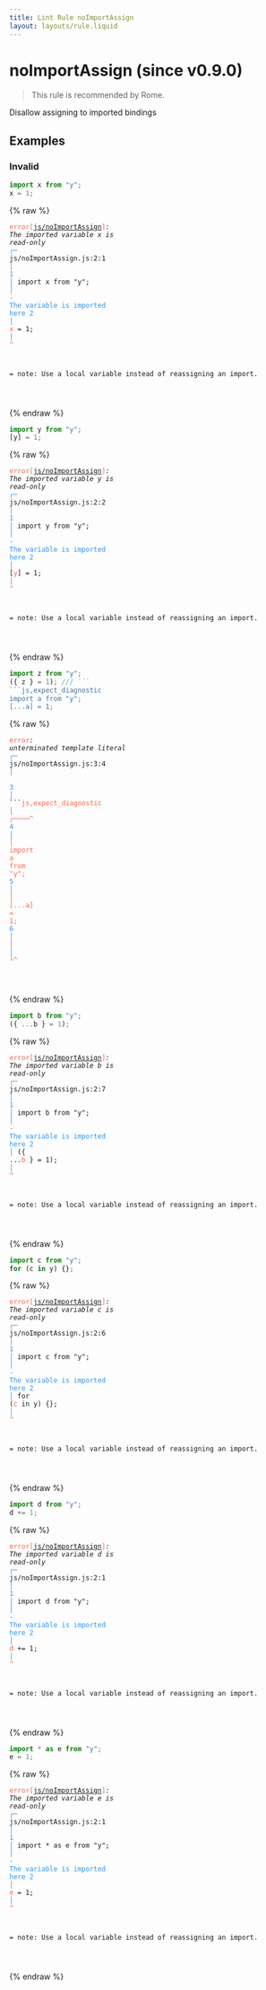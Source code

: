```yaml
---
title: Lint Rule noImportAssign
layout: layouts/rule.liquid
---
```


# noImportAssign (since v0.9.0)

> This rule is recommended by Rome.

Disallow assigning to imported bindings

## Examples

### Invalid

```jsx
import x from "y";
x = 1;
```

{% raw %}<pre class="language-text"><code class="language-text"><span style="color: Tomato;">error</span><span style="color: Tomato;">[</span><span style="color: Tomato;"><a href="https://rome.tools/docs/lint/rules/noImportAssign/">js/noImportAssign</a></span><span style="color: Tomato;">]</span><em>: </em><em>The imported variable </em><em><em>x</em></em><em> is read-only</em>
  <span style="color: rgb(38, 148, 255);">┌</span><span style="color: rgb(38, 148, 255);">─</span> js/noImportAssign.js:2:1
  <span style="color: rgb(38, 148, 255);">│</span>
<span style="color: rgb(38, 148, 255);">1</span> <span style="color: rgb(38, 148, 255);">│</span> import x from &quot;y&quot;;
  <span style="color: rgb(38, 148, 255);">│</span>        <span style="color: rgb(38, 148, 255);">-</span> <span style="color: rgb(38, 148, 255);">The variable is imported here</span>
<span style="color: rgb(38, 148, 255);">2</span> <span style="color: rgb(38, 148, 255);">│</span> <span style="color: Tomato;">x</span> = 1;
  <span style="color: rgb(38, 148, 255);">│</span> <span style="color: Tomato;">^</span>

=  note: Use a local variable instead of reassigning an import.

</code></pre>{% endraw %}

```jsx
import y from "y";
[y] = 1;
```

{% raw %}<pre class="language-text"><code class="language-text"><span style="color: Tomato;">error</span><span style="color: Tomato;">[</span><span style="color: Tomato;"><a href="https://rome.tools/docs/lint/rules/noImportAssign/">js/noImportAssign</a></span><span style="color: Tomato;">]</span><em>: </em><em>The imported variable </em><em><em>y</em></em><em> is read-only</em>
  <span style="color: rgb(38, 148, 255);">┌</span><span style="color: rgb(38, 148, 255);">─</span> js/noImportAssign.js:2:2
  <span style="color: rgb(38, 148, 255);">│</span>
<span style="color: rgb(38, 148, 255);">1</span> <span style="color: rgb(38, 148, 255);">│</span> import y from &quot;y&quot;;
  <span style="color: rgb(38, 148, 255);">│</span>        <span style="color: rgb(38, 148, 255);">-</span> <span style="color: rgb(38, 148, 255);">The variable is imported here</span>
<span style="color: rgb(38, 148, 255);">2</span> <span style="color: rgb(38, 148, 255);">│</span> [<span style="color: Tomato;">y</span>] = 1;
  <span style="color: rgb(38, 148, 255);">│</span>  <span style="color: Tomato;">^</span>

=  note: Use a local variable instead of reassigning an import.

</code></pre>{% endraw %}

```jsx
import z from "y";
({ z } = 1); /// ```
```js,expect_diagnostic
import a from "y";
[...a] = 1;
```

{% raw %}<pre class="language-text"><code class="language-text"><span style="color: Tomato;">error</span><em>: </em><em>unterminated template literal</em>
  <span style="color: rgb(38, 148, 255);">┌</span><span style="color: rgb(38, 148, 255);">─</span> js/noImportAssign.js:3:4
  <span style="color: rgb(38, 148, 255);">│</span>  
<span style="color: rgb(38, 148, 255);">3</span> <span style="color: rgb(38, 148, 255);">│</span>   ```<span style="color: Tomato;">j</span><span style="color: Tomato;">s</span><span style="color: Tomato;">,</span><span style="color: Tomato;">e</span><span style="color: Tomato;">x</span><span style="color: Tomato;">p</span><span style="color: Tomato;">e</span><span style="color: Tomato;">c</span><span style="color: Tomato;">t</span><span style="color: Tomato;">_</span><span style="color: Tomato;">d</span><span style="color: Tomato;">i</span><span style="color: Tomato;">a</span><span style="color: Tomato;">g</span><span style="color: Tomato;">n</span><span style="color: Tomato;">o</span><span style="color: Tomato;">s</span><span style="color: Tomato;">t</span><span style="color: Tomato;">i</span><span style="color: Tomato;">c</span>
  <span style="color: rgb(38, 148, 255);">│</span> <span style="color: Tomato;">┌</span><span style="color: Tomato;">─</span><span style="color: Tomato;">─</span><span style="color: Tomato;">─</span><span style="color: Tomato;">─</span><span style="color: Tomato;">^</span>
<span style="color: rgb(38, 148, 255);">4</span> <span style="color: rgb(38, 148, 255);">│</span> <span style="color: Tomato;">│</span> <span style="color: Tomato;">i</span><span style="color: Tomato;">m</span><span style="color: Tomato;">p</span><span style="color: Tomato;">o</span><span style="color: Tomato;">r</span><span style="color: Tomato;">t</span><span style="color: Tomato;"> </span><span style="color: Tomato;">a</span><span style="color: Tomato;"> </span><span style="color: Tomato;">f</span><span style="color: Tomato;">r</span><span style="color: Tomato;">o</span><span style="color: Tomato;">m</span><span style="color: Tomato;"> </span><span style="color: Tomato;">&quot;</span><span style="color: Tomato;">y</span><span style="color: Tomato;">&quot;</span><span style="color: Tomato;">;</span>
<span style="color: rgb(38, 148, 255);">5</span> <span style="color: rgb(38, 148, 255);">│</span> <span style="color: Tomato;">│</span> <span style="color: Tomato;">[</span><span style="color: Tomato;">.</span><span style="color: Tomato;">.</span><span style="color: Tomato;">.</span><span style="color: Tomato;">a</span><span style="color: Tomato;">]</span><span style="color: Tomato;"> </span><span style="color: Tomato;">=</span><span style="color: Tomato;"> </span><span style="color: Tomato;">1</span><span style="color: Tomato;">;</span>
<span style="color: rgb(38, 148, 255);">6</span> <span style="color: rgb(38, 148, 255);">│</span> <span style="color: Tomato;">│</span> 
  <span style="color: rgb(38, 148, 255);">│</span> <span style="color: Tomato;">└</span><span style="color: Tomato;">^</span>

</code></pre>{% endraw %}

```jsx
import b from "y";
({ ...b } = 1);
```

{% raw %}<pre class="language-text"><code class="language-text"><span style="color: Tomato;">error</span><span style="color: Tomato;">[</span><span style="color: Tomato;"><a href="https://rome.tools/docs/lint/rules/noImportAssign/">js/noImportAssign</a></span><span style="color: Tomato;">]</span><em>: </em><em>The imported variable </em><em><em>b</em></em><em> is read-only</em>
  <span style="color: rgb(38, 148, 255);">┌</span><span style="color: rgb(38, 148, 255);">─</span> js/noImportAssign.js:2:7
  <span style="color: rgb(38, 148, 255);">│</span>
<span style="color: rgb(38, 148, 255);">1</span> <span style="color: rgb(38, 148, 255);">│</span> import b from &quot;y&quot;;
  <span style="color: rgb(38, 148, 255);">│</span>        <span style="color: rgb(38, 148, 255);">-</span> <span style="color: rgb(38, 148, 255);">The variable is imported here</span>
<span style="color: rgb(38, 148, 255);">2</span> <span style="color: rgb(38, 148, 255);">│</span> ({ ...<span style="color: Tomato;">b</span> } = 1);
  <span style="color: rgb(38, 148, 255);">│</span>       <span style="color: Tomato;">^</span>

=  note: Use a local variable instead of reassigning an import.

</code></pre>{% endraw %}

```jsx
import c from "y";
for (c in y) {};
```

{% raw %}<pre class="language-text"><code class="language-text"><span style="color: Tomato;">error</span><span style="color: Tomato;">[</span><span style="color: Tomato;"><a href="https://rome.tools/docs/lint/rules/noImportAssign/">js/noImportAssign</a></span><span style="color: Tomato;">]</span><em>: </em><em>The imported variable </em><em><em>c</em></em><em> is read-only</em>
  <span style="color: rgb(38, 148, 255);">┌</span><span style="color: rgb(38, 148, 255);">─</span> js/noImportAssign.js:2:6
  <span style="color: rgb(38, 148, 255);">│</span>
<span style="color: rgb(38, 148, 255);">1</span> <span style="color: rgb(38, 148, 255);">│</span> import c from &quot;y&quot;;
  <span style="color: rgb(38, 148, 255);">│</span>        <span style="color: rgb(38, 148, 255);">-</span> <span style="color: rgb(38, 148, 255);">The variable is imported here</span>
<span style="color: rgb(38, 148, 255);">2</span> <span style="color: rgb(38, 148, 255);">│</span> for (<span style="color: Tomato;">c</span> in y) {};
  <span style="color: rgb(38, 148, 255);">│</span>      <span style="color: Tomato;">^</span>

=  note: Use a local variable instead of reassigning an import.

</code></pre>{% endraw %}

```jsx
import d from "y";
d += 1;
```

{% raw %}<pre class="language-text"><code class="language-text"><span style="color: Tomato;">error</span><span style="color: Tomato;">[</span><span style="color: Tomato;"><a href="https://rome.tools/docs/lint/rules/noImportAssign/">js/noImportAssign</a></span><span style="color: Tomato;">]</span><em>: </em><em>The imported variable </em><em><em>d</em></em><em> is read-only</em>
  <span style="color: rgb(38, 148, 255);">┌</span><span style="color: rgb(38, 148, 255);">─</span> js/noImportAssign.js:2:1
  <span style="color: rgb(38, 148, 255);">│</span>
<span style="color: rgb(38, 148, 255);">1</span> <span style="color: rgb(38, 148, 255);">│</span> import d from &quot;y&quot;;
  <span style="color: rgb(38, 148, 255);">│</span>        <span style="color: rgb(38, 148, 255);">-</span> <span style="color: rgb(38, 148, 255);">The variable is imported here</span>
<span style="color: rgb(38, 148, 255);">2</span> <span style="color: rgb(38, 148, 255);">│</span> <span style="color: Tomato;">d</span> += 1;
  <span style="color: rgb(38, 148, 255);">│</span> <span style="color: Tomato;">^</span>

=  note: Use a local variable instead of reassigning an import.

</code></pre>{% endraw %}

```jsx
import * as e from "y";
e = 1;
```

{% raw %}<pre class="language-text"><code class="language-text"><span style="color: Tomato;">error</span><span style="color: Tomato;">[</span><span style="color: Tomato;"><a href="https://rome.tools/docs/lint/rules/noImportAssign/">js/noImportAssign</a></span><span style="color: Tomato;">]</span><em>: </em><em>The imported variable </em><em><em>e</em></em><em> is read-only</em>
  <span style="color: rgb(38, 148, 255);">┌</span><span style="color: rgb(38, 148, 255);">─</span> js/noImportAssign.js:2:1
  <span style="color: rgb(38, 148, 255);">│</span>
<span style="color: rgb(38, 148, 255);">1</span> <span style="color: rgb(38, 148, 255);">│</span> import * as e from &quot;y&quot;;
  <span style="color: rgb(38, 148, 255);">│</span>             <span style="color: rgb(38, 148, 255);">-</span> <span style="color: rgb(38, 148, 255);">The variable is imported here</span>
<span style="color: rgb(38, 148, 255);">2</span> <span style="color: rgb(38, 148, 255);">│</span> <span style="color: Tomato;">e</span> = 1;
  <span style="color: rgb(38, 148, 255);">│</span> <span style="color: Tomato;">^</span>

=  note: Use a local variable instead of reassigning an import.

</code></pre>{% endraw %}

